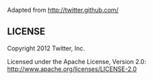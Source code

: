 Adapted from http://twitter.github.com/ 

LICENSE
------------

Copyright 2012 Twitter, Inc.

Licensed under the Apache License, Version 2.0: http://www.apache.org/licenses/LICENSE-2.0
